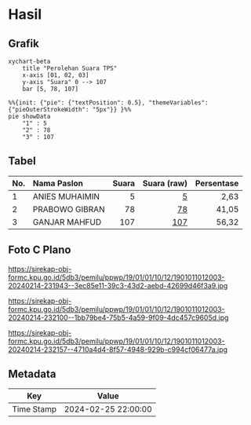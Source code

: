 # Hasil

## Grafik

```mermaid
xychart-beta
    title "Perolehan Suara TPS"
    x-axis [01, 02, 03]
    y-axis "Suara" 0 --> 107
    bar [5, 78, 107]
```

```mermaid
%%{init: {"pie": {"textPosition": 0.5}, "themeVariables": {"pieOuterStrokeWidth": "5px"}} }%%
pie showData
    "1" : 5
    "2" : 78
    "3" : 107
```

## Tabel

| No. | Nama Paslon    | Suara | Suara (raw) | Persentase |
|:--- |:-------------- | -----:| -----------:| ----------:|
| 1   | ANIES MUHAIMIN | 5     | [5][p-1]    | 2,63       |
| 2   | PRABOWO GIBRAN | 78    | [78][p-2]   | 41,05      |
| 3   | GANJAR MAHFUD  | 107   | [107][p-3]  | 56,32      |


[p-1]: https://github.com/gigit-pemilu/pemilu-2024-19-kepulauan-bangka-belitung/blob/main/pilpres/hitung-suara/sub/19-kepulauan-bangka-belitung/sub/01-bangka/sub/01-sungailiat/sub/1012-lubuk-kelik/sub/003-tps/sub/paslon-1.txt
[p-2]: https://github.com/gigit-pemilu/pemilu-2024-19-kepulauan-bangka-belitung/blob/main/pilpres/hitung-suara/sub/19-kepulauan-bangka-belitung/sub/01-bangka/sub/01-sungailiat/sub/1012-lubuk-kelik/sub/003-tps/sub/paslon-2.txt
[p-3]: https://github.com/gigit-pemilu/pemilu-2024-19-kepulauan-bangka-belitung/blob/main/pilpres/hitung-suara/sub/19-kepulauan-bangka-belitung/sub/01-bangka/sub/01-sungailiat/sub/1012-lubuk-kelik/sub/003-tps/sub/paslon-3.txt

## Foto C Plano

https://sirekap-obj-formc.kpu.go.id/5db3/pemilu/ppwp/19/01/01/10/12/1901011012003-20240214-231943--3ec85e11-39c3-43d2-aebd-42699d46f3a9.jpg

https://sirekap-obj-formc.kpu.go.id/5db3/pemilu/ppwp/19/01/01/10/12/1901011012003-20240214-232100--1bb79be4-75b5-4a59-9f09-4dc457c9605d.jpg

https://sirekap-obj-formc.kpu.go.id/5db3/pemilu/ppwp/19/01/01/10/12/1901011012003-20240214-232157--4710a4d4-8f57-4948-929b-c994cf06477a.jpg


## Metadata

| Key        | Value               |
| ---------- | ------------------- |
| Time Stamp | 2024-02-25 22:00:00 |



